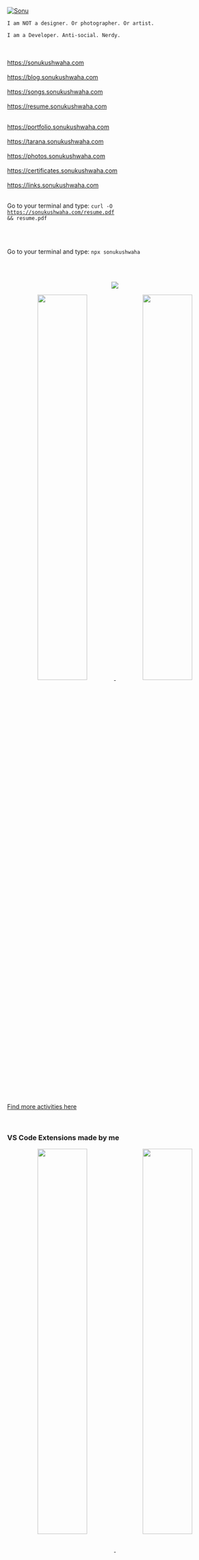 
<a href="https://singlebucks.blogspot.com">
  <img src="https://github-production-user-asset-6210df.s3.amazonaws.com/51280276/259658473-fa5613c8-a716-4102-be9a-b46e241be13a.png" alt="Sonu">
</a>

```
I am NOT a designer. Or photographer. Or artist.

I am a Developer. Anti-social. Nerdy.
```


<br><br>
https://sonukushwaha.com
<br>
<br>
https://blog.sonukushwaha.com
<br>
<br>
https://songs.sonukushwaha.com
<br>
<br>
https://resume.sonukushwaha.com
<br><br>

https://portfolio.sonukushwaha.com
<br>
<br>
https://tarana.sonukushwaha.com
<br>
<br>
https://photos.sonukushwaha.com
<br>
<br>
https://certificates.sonukushwaha.com
<br>
<br>
https://links.sonukushwaha.com
<br>
<br>



Go to your terminal and type: 
<code>curl -O https://sonukushwaha.com/resume.pdf && resume.pdf</code>

<br>
<br>


Go to your terminal and type: 
<code>npx sonukushwaha</code>

<br/>
<br/>

<p align="center">
  <a href="https://flyingsonu122.github.io"><img src="https://github-profile-summary-cards.vercel.app/api/cards/profile-details?username=flyingsonu122&theme=vue"/></a>
</p>


<p align="center">
	<a href="https://flyingsonu122.github.io"><img width="48%" src="https://github-readme-stats.vercel.app/api?username=flyingsonu122&show_icons=true&theme=vue" />
	<img width="48%" src="https://github-readme-streak-stats.herokuapp.com/?user=flyingsonu122&theme=vue" /></a>
</p>


[Find more activities here](https://metrics.lecoq.io/about/flyingsonu122)

<br/>

### VS Code Extensions made by me

<p align="center">
<a href="https://marketplace.visualstudio.com/items?itemName=flyingsonu.flyingsonu-dark"><img align="center" width="48%"  src="https://github-readme-stats.vercel.app/api/pin/?username=flyingsonu122&repo=flyingsonu-theme&theme=buefy" />
</a> 
<a href="https://marketplace.visualstudio.com/items?itemName=SonuKumarKushwaha.search-sonu-blog"><img align="center" width="48%"  src="https://github-readme-stats.vercel.app/api/pin/?username=flyingsonu122&repo=search-sonu-blog&theme=buefy" />
</a> 
</p>
<br /><br />

### NPM packages made by me

[![numbers-game](https://nodei.co/npm/numbers-game.png?compact=true)](https://www.npmjs.com/package/numbers-game)
[![sonukushwaha](https://nodei.co/npm/sonukushwaha.png?compact=true)](https://www.npmjs.com/package/sonukushwaha)

<br><br><br><br>

**[See Browser Extensions Created by me](https://microsoftedge.microsoft.com/addons/search?developer=singlebucks)**

<br>


<br><br>

<a href="https://twitter.com/iamsonukushwaha"><img src="https://img.shields.io/twitter/follow/iamsonukushwaha?label=Follow @iamsonukushwaha&style=social" alt="Follow @iamsonukushwaha"></a>


<br><br>

